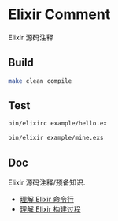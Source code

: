 # Elixir Comment

Elixir 源码注释

## Build

```bash
make clean compile
```

## Test

```bash
bin/elixirc example/hello.ex

bin/elixir example/mine.exs
```

## Doc

Elixir 源码注释/预备知识.

- [理解 Elixir 命令行](https://github.com/zhenyuanlau/elixir-comment/blob/main/doc/ElixirCLI.md)
- [理解 Elixir 构建过程](https://github.com/zhenyuanlau/elixir-comment/blob/main/doc/ElixirBuild.md)
